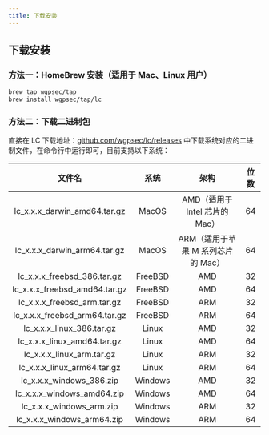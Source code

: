 ```yaml
---
title: 下载安装
---
```


## 下载安装

### 方法一：HomeBrew 安装（适用于 Mac、Linux 用户）

```bash
brew tap wgpsec/tap
brew install wgpsec/tap/lc
```

### 方法二：下载二进制包

直接在 LC 下载地址：[github.com/wgpsec/lc/releases](https://github.com/wgpsec/lc/releases) 中下载系统对应的二进制文件，在命令行中运行即可，目前支持以下系统：

|            文件名             |  系统   |                架构                | 位数 |
| :---------------------------: | :-----: | :--------------------------------: | :--: |
| lc_x.x.x_darwin_amd64.tar.gz  |  MacOS  |   AMD（适用于 Intel 芯片的 Mac）   |  64  |
| lc_x.x.x_darwin_arm64.tar.gz  |  MacOS  | ARM（适用于苹果 M 系列芯片的 Mac） |  64  |
|  lc_x.x.x_freebsd_386.tar.gz  | FreeBSD |                AMD                 |  32  |
| lc_x.x.x_freebsd_amd64.tar.gz | FreeBSD |                AMD                 |  64  |
|  lc_x.x.x_freebsd_arm.tar.gz  | FreeBSD |                ARM                 |  32  |
| lc_x.x.x_freebsd_arm64.tar.gz | FreeBSD |                ARM                 |  64  |
|   lc_x.x.x_linux_386.tar.gz   |  Linux  |                AMD                 |  32  |
|  lc_x.x.x_linux_amd64.tar.gz  |  Linux  |                AMD                 |  64  |
|   lc_x.x.x_linux_arm.tar.gz   |  Linux  |                ARM                 |  32  |
|  lc_x.x.x_linux_arm64.tar.gz  |  Linux  |                ARM                 |  64  |
|   lc_x.x.x_windows_386.zip    | Windows |                AMD                 |  32  |
|  lc_x.x.x_windows_amd64.zip   | Windows |                AMD                 |  64  |
|   lc_x.x.x_windows_arm.zip    | Windows |                ARM                 |  32  |
|  lc_x.x.x_windows_arm64.zip   | Windows |                ARM                 |  64  |


<Vssue />

<script>
export default {
    mounted () {
      this.$page.lastUpdated = "2024 年 4 月 6 日"
    }
  }
</script>
